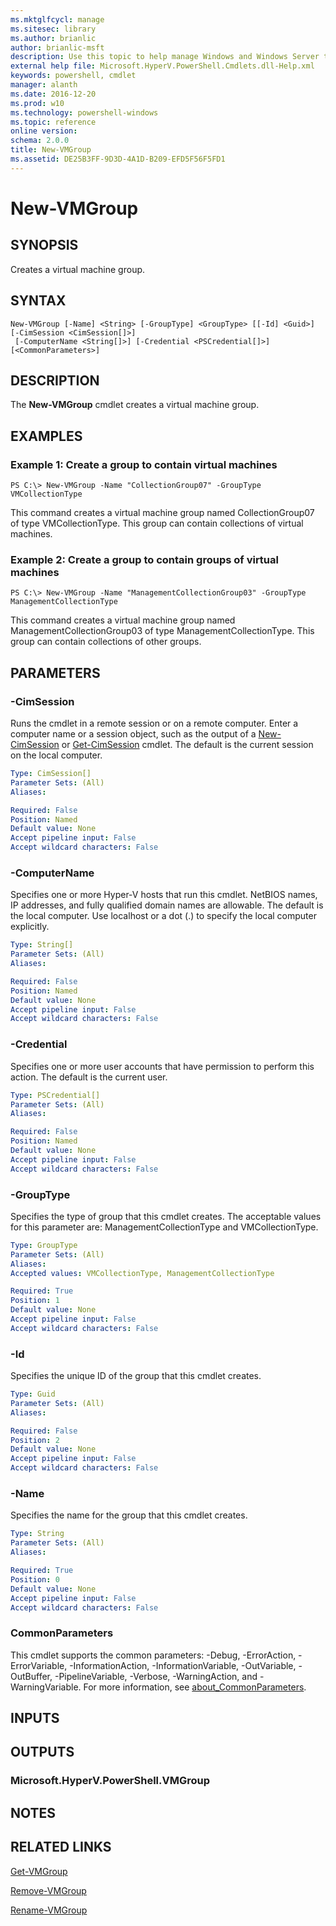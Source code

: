 ```yaml
---
ms.mktglfcycl: manage
ms.sitesec: library
ms.author: brianlic
author: brianlic-msft
description: Use this topic to help manage Windows and Windows Server technologies with Windows PowerShell.
external help file: Microsoft.HyperV.PowerShell.Cmdlets.dll-Help.xml
keywords: powershell, cmdlet
manager: alanth
ms.date: 2016-12-20
ms.prod: w10
ms.technology: powershell-windows
ms.topic: reference
online version: 
schema: 2.0.0
title: New-VMGroup
ms.assetid: DE25B3FF-9D3D-4A1D-B209-EFD5F56F5FD1
---
```


# New-VMGroup

## SYNOPSIS
Creates a virtual machine group.

## SYNTAX

```
New-VMGroup [-Name] <String> [-GroupType] <GroupType> [[-Id] <Guid>] [-CimSession <CimSession[]>]
 [-ComputerName <String[]>] [-Credential <PSCredential[]>] [<CommonParameters>]
```

## DESCRIPTION
The **New-VMGroup** cmdlet creates a virtual machine group.

## EXAMPLES

### Example 1: Create a group to contain virtual machines
```
PS C:\> New-VMGroup -Name "CollectionGroup07" -GroupType VMCollectionType
```

This command creates a virtual machine group named CollectionGroup07 of type VMCollectionType.
This group can contain collections of virtual machines.

### Example 2: Create a group to contain groups of virtual machines
```
PS C:\> New-VMGroup -Name "ManagementCollectionGroup03" -GroupType ManagementCollectionType
```

This command creates a virtual machine group named ManagementCollectionGroup03 of type ManagementCollectionType.
This group can contain collections of other groups.

## PARAMETERS

### -CimSession
Runs the cmdlet in a remote session or on a remote computer.
Enter a computer name or a session object, such as the output of a [New-CimSession](http://go.microsoft.com/fwlink/p/?LinkId=227967) or [Get-CimSession](http://go.microsoft.com/fwlink/p/?LinkId=227966) cmdlet.
The default is the current session on the local computer.

```yaml
Type: CimSession[]
Parameter Sets: (All)
Aliases: 

Required: False
Position: Named
Default value: None
Accept pipeline input: False
Accept wildcard characters: False
```

### -ComputerName
Specifies one or more Hyper-V hosts that run this cmdlet.
NetBIOS names, IP addresses, and fully qualified domain names are allowable.
The default is the local computer.
Use localhost or a dot (.) to specify the local computer explicitly.

```yaml
Type: String[]
Parameter Sets: (All)
Aliases: 

Required: False
Position: Named
Default value: None
Accept pipeline input: False
Accept wildcard characters: False
```

### -Credential
Specifies one or more user accounts that have permission to perform this action.
The default is the current user.

```yaml
Type: PSCredential[]
Parameter Sets: (All)
Aliases: 

Required: False
Position: Named
Default value: None
Accept pipeline input: False
Accept wildcard characters: False
```

### -GroupType
Specifies the type of group that this cmdlet creates.
The acceptable values for this parameter are: ManagementCollectionType and VMCollectionType.

```yaml
Type: GroupType
Parameter Sets: (All)
Aliases: 
Accepted values: VMCollectionType, ManagementCollectionType

Required: True
Position: 1
Default value: None
Accept pipeline input: False
Accept wildcard characters: False
```

### -Id
Specifies the unique ID of the group that this cmdlet creates.

```yaml
Type: Guid
Parameter Sets: (All)
Aliases: 

Required: False
Position: 2
Default value: None
Accept pipeline input: False
Accept wildcard characters: False
```

### -Name
Specifies the name for the group that this cmdlet creates.

```yaml
Type: String
Parameter Sets: (All)
Aliases: 

Required: True
Position: 0
Default value: None
Accept pipeline input: False
Accept wildcard characters: False
```

### CommonParameters
This cmdlet supports the common parameters: -Debug, -ErrorAction, -ErrorVariable, -InformationAction, -InformationVariable, -OutVariable, -OutBuffer, -PipelineVariable, -Verbose, -WarningAction, and -WarningVariable. For more information, see [about_CommonParameters](http://go.microsoft.com/fwlink/?LinkID=113216).

## INPUTS

## OUTPUTS

### Microsoft.HyperV.PowerShell.VMGroup

## NOTES

## RELATED LINKS

[Get-VMGroup](./Get-VMGroup.md)

[Remove-VMGroup](./Remove-VMGroup.md)

[Rename-VMGroup](./Rename-VMGroup.md)

